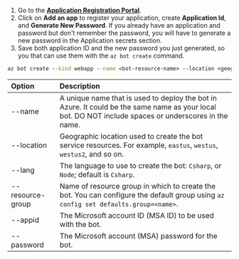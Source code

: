1. Go to the [**Application Registration Portal**](https://portal.azure.com/#blade/Microsoft_AAD_RegisteredApps/ApplicationsListBlade).
1. Click on **Add an app** to register your application, create **Application Id**, and **Generate New Password**. If you already have an application and password but don't remember the password, you will have to generate a new password in the Application secrets section.
1. Save both application ID and the new password you just generated, so you that can use them with the `az bot create` command.  

```cmd
az bot create --kind webapp --name <bot-resource-name> --location <geographic-location> --version v4 --lang <language> --verbose --resource-group <resource-group-name> --appid "<application-id>" --password "<application-password>" --verbose
```

| Option | Description |
|:---|:---|
| --name | A unique name that is used to deploy the bot in Azure. It could be the same name as your local bot. DO NOT include spaces or underscores in the name. |
| --location | Geographic location used to create the bot service resources. For example, `eastus`, `westus`, `westus2`, and so on. |
| --lang | The language to use to create the bot: `Csharp`, or `Node`; default is `Csharp`. |
| --resource-group | Name of resource group in which to create the bot. You can configure the default group using `az config set defaults.group=<name>`. |
| --appid | The Microsoft account ID (MSA ID) to be used with the bot. |
| --password | The Microsoft account (MSA) password for the bot. |
